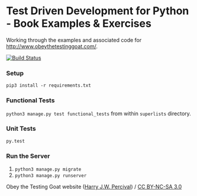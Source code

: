Test Driven Development for Python - Book Examples & Exercises
===============================================================

Working through the examples and associated code for http://www.obeythetestinggoat.com/.

[![Build Status](https://travis-ci.org/kevinlondon/python-tdd-book-examples.svg?branch=master)](https://travis-ci.org/kevinlondon/python-tdd-book-examples)


### Setup
`pip3 install -r requirements.txt`

### Functional Tests
`python3 manage.py test functional_tests` from within `superlists` directory.

### Unit Tests
`py.test`

### Run the Server
1. `python3 manage.py migrate`
2. `python3 manage.py runserver`

<div xmlns:cc="http://creativecommons.org/ns#" xmlns:dct="http://purl.org/dc/terms/" about="http://www.obeythetestinggoat.com/"><span property="dct:title">Obey the Testing Goat website</span> (<a rel="cc:attributionURL" property="cc:attributionName" href="http://www.obeythetestinggoat.com">Harry J.W. Percival</a>) / <a rel="license" href="http://creativecommons.org/licenses/by-nc-sa/3.0/">CC BY-NC-SA 3.0</a></div>
